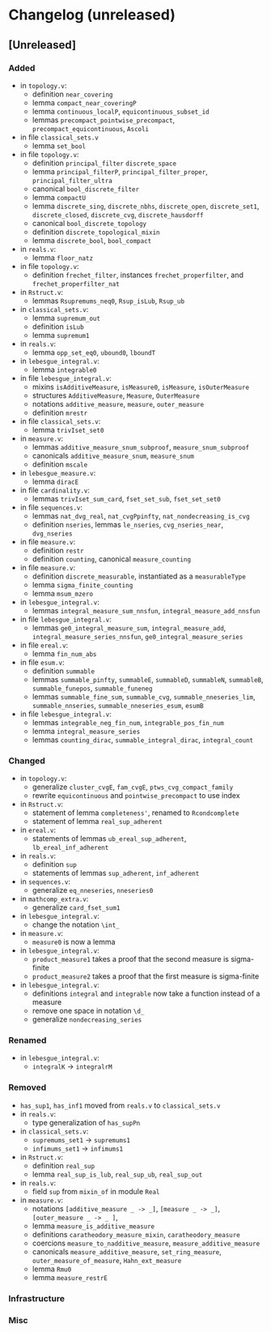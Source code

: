 # Changelog (unreleased)

## [Unreleased]

### Added

- in `topology.v`:
  + definition `near_covering`
  + lemma `compact_near_coveringP`
  + lemma `continuous_localP`, `equicontinuous_subset_id`
  + lemmas `precompact_pointwise_precompact`, `precompact_equicontinuous`,
    `Ascoli`
- in file `classical_sets.v`
  + lemma `set_bool`
- in file `topology.v`:
  + definition `principal_filter` `discrete_space`
  + lemma `principal_filterP`, `principal_filter_proper`, 
      `principal_filter_ultra`
  + canonical `bool_discrete_filter`
  + lemma `compactU`
  + lemma `discrete_sing`, `discrete_nbhs`, `discrete_open`, `discrete_set1`,
      `discrete_closed`, `discrete_cvg`, `discrete_hausdorff`
  + canonical `bool_discrete_topology`
  + definition `discrete_topological_mixin`
  + lemma `discrete_bool`, `bool_compact`
- in `reals.v`:
  + lemma `floor_natz`
- in file `topology.v`:
  + definition `frechet_filter`, instances `frechet_properfilter`, and `frechet_properfilter_nat`
- in `Rstruct.v`:
  + lemmas `Rsupremums_neq0`, `Rsup_isLub`, `Rsup_ub`
- in `classical_sets.v`:
  + lemma `supremum_out`
  + definition `isLub`
  + lemma `supremum1`
- in `reals.v`:
  + lemma `opp_set_eq0`, `ubound0`, `lboundT`
- in `lebesgue_integral.v`:
  + lemma `integrable0`
- in file `lebesgue_integral.v`:
  + mixins `isAdditiveMeasure`, `isMeasure0`, `isMeasure`, `isOuterMeasure`
  + structures `AdditiveMeasure`, `Measure`, `OuterMeasure`
  + notations `additive_measure`, `measure`, `outer_measure`
  + definition `mrestr`
- in file `classical_sets.v`:
  + lemma `trivIset_set0`
- in `measure.v`:
  + lemmas `additive_measure_snum_subproof`, `measure_snum_subproof`
  + canonicals `additive_measure_snum`, `measure_snum`
  + definition `mscale`
- in `lebesgue_measure.v`:
  + lemma `diracE`
- in file `cardinality.v`:
  + lemmas `trivIset_sum_card`, `fset_set_sub`, `fset_set_set0`
- in file `sequences.v`:
  + lemmas `nat_dvg_real`, `nat_cvgPpinfty`, `nat_nondecreasing_is_cvg`
  + definition `nseries`, lemmas `le_nseries`, `cvg_nseries_near`, `dvg_nseries`
- in file `measure.v`:
  + definition `restr`
  + definition `counting`, canonical `measure_counting`
- in file `measure.v`:
  + definition `discrete_measurable`, instantiated as a `measurableType`
  + lemma `sigma_finite_counting`
  + lemma `msum_mzero`
- in `lebesgue_integral.v`:
  + lemmas `integral_measure_sum_nnsfun`, `integral_measure_add_nnsfun`
- in file `lebesgue_integral.v`:
  + lemmas `ge0_integral_measure_sum`, `integral_measure_add`, `integral_measure_series_nnsfun`,
    `ge0_integral_measure_series`
- in file `ereal.v`:
  + lemma `fin_num_abs`
- in file `esum.v`:
  + definition `summable`
  + lemmas `summable_pinfty`, `summableE`, `summableD`, `summableN`, `summableB`,
    `summable_funepos`, `summable_funeneg`
  + lemmas `summable_fine_sum`, `summable_cvg`, `summable_nneseries_lim`,
    `summable_nnseries`, `summable_nneseries_esum`, `esumB`
- in file `lebesgue_integral.v`:
  + lemmas `integrable_neg_fin_num`, `integrable_pos_fin_num`
  + lemma `integral_measure_series`
  + lemmas `counting_dirac`, `summable_integral_dirac`, `integral_count`

### Changed

- in `topology.v`:
  + generalize `cluster_cvgE`, `fam_cvgE`, `ptws_cvg_compact_family`
  + rewrite `equicontinuous` and `pointwise_precompact` to use index
- in `Rstruct.v`:
  + statement of lemma `completeness'`, renamed to `Rcondcomplete`
  + statement of lemma `real_sup_adherent`
- in `ereal.v`:
  + statements of lemmas `ub_ereal_sup_adherent`, `lb_ereal_inf_adherent`
- in `reals.v`:
  + definition `sup`
  + statements of lemmas `sup_adherent`, `inf_adherent`
- in `sequences.v`:
  + generalize `eq_nneseries`, `nneseries0`
- in `mathcomp_extra.v`:
  + generalize `card_fset_sum1`
- in `lebesgue_integral.v`:
  + change the notation `\int_`
- in `measure.v`:
  + `measure0` is now a lemma
- in `lebesgue_integral.v`:
  + `product_measure1` takes a proof that the second measure is sigma-finite
  + `product_measure2` takes a proof that the first measure is sigma-finite
- in `lebesgue_integral.v`:
  + definitions `integral` and `integrable` now take a function instead of a measure
  + remove one space in notation `\d_`
  + generalize `nondecreasing_series`

### Renamed

- in `lebesgue_integral.v`:
  + `integralK` -> `integralrM`

### Removed

- `has_sup1`, `has_inf1` moved from `reals.v` to `classical_sets.v`
- in `reals.v`:
  + type generalization of `has_supPn`
- in `classical_sets.v`:
  + `supremums_set1` -> `supremums1`
  + `infimums_set1` -> `infimums1`
- in `Rstruct.v`:
  + definition `real_sup`
  + lemma `real_sup_is_lub`, `real_sup_ub`, `real_sup_out`
- in `reals.v`:
  + field `sup` from `mixin_of` in module `Real`
- in `measure.v`:
  + notations `[additive_measure _ -> _]`, `[measure _ -> _]`, `[outer_measure _ -> _ ]`,
  + lemma `measure_is_additive_measure`
  + definitions `caratheodory_measure_mixin`, `caratheodory_measure`
  + coercions `measure_to_nadditive_measure`, `measure_additive_measure`
  + canonicals `measure_additive_measure`, `set_ring_measure`,
    `outer_measure_of_measure`, `Hahn_ext_measure`
  + lemma `Rmu0`
  + lemma `measure_restrE`

### Infrastructure

### Misc